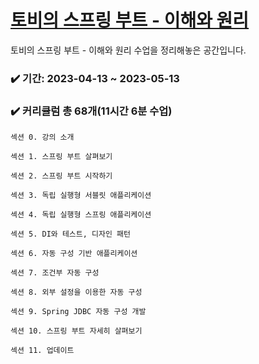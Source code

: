# [토비의 스프링 부트 - 이해와 원리](https://www.inflearn.com/course/%ED%86%A0%EB%B9%84-%EC%8A%A4%ED%94%84%EB%A7%81%EB%B6%80%ED%8A%B8-%EC%9D%B4%ED%95%B4%EC%99%80%EC%9B%90%EB%A6%AC#curriculum)


토비의 스프링 부트 - 이해와 원리 수업을 정리해놓은 공간입니다.

### ✔️ 기간: 2023-04-13 ~ 2023-05-13

### ✔️ 커리큘럼 총 68개(11시간 6분 수업)

```
섹션 0. 강의 소개

섹션 1. 스프링 부트 살펴보기

섹션 2. 스프링 부트 시작하기

섹션 3. 독립 실행형 서블릿 애플리케이션

섹션 4. 독립 실행형 스프링 애플리케이션

섹션 5. DI와 테스트, 디자인 패턴

섹션 6. 자동 구성 기반 애플리케이션

섹션 7. 조건부 자동 구성

섹션 8. 외부 설정을 이용한 자동 구성

섹션 9. Spring JDBC 자동 구성 개발

섹션 10. 스프링 부트 자세히 살펴보기

섹션 11. 업데이트
```
